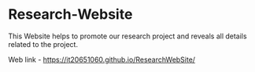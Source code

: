 # Research-Website
This Website helps to promote our research project and reveals all details related to the project.

Web link - https://it20651060.github.io/ResearchWebSite/
